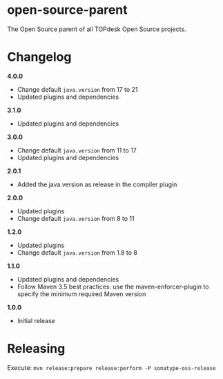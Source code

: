 # open-source-parent
The Open Source parent of all TOPdesk Open Source projects.

# Changelog
**4.0.0**

* Change default `java.version` from 17 to 21
* Updated plugins and dependencies

**3.1.0**

* Updated plugins and dependencies

**3.0.0**

* Change default `java.version` from 11 to 17
* Updated plugins and dependencies

**2.0.1**

* Added the java.version as release in the compiler plugin

**2.0.0**

* Updated plugins
* Change default `java.version` from 8 to 11

**1.2.0**

* Updated plugins
* Change default `java.version` from 1.8 to 8

**1.1.0**

* Updated plugins and dependencies
* Follow Maven 3.5 best practices: use the maven-enforcer-plugin to specify the minimum required Maven version

**1.0.0**

* Initial release

# Releasing

Execute: `mvn release:prepare release:perform -P sonatype-oss-release`